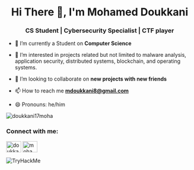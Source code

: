 <h1 align="center">Hi There 👋, I'm Mohamed Doukkani</h1>
<h3 align="center">CS Student | Cybersecurity Specialist | CTF player</h3>


- 🔭 I’m currently a Student on **Computer Science**

- 🌱  I’m interested in projects related but not limited to malware analysis, application security, distributed systems, blockchain, 
       and operating systems.

- 👯 I’m looking to collaborate on **new projects with new friends**

- 📫 How to reach me **mdoukkani8@gmail.com**
- 😄 Pronouns: he/him
<p align="left"> <img src="https://komarev.com/ghpvc/?username=doukkani17moha&label=Profile%20views&color=0e75b6&style=flat" alt="doukkani17moha" /> </p>

<h3 align="left">Connect with me:</h3>
<p align="left">
<a href="https://twitter.com/doukkan1mohamed" target="blank"><img align="center" src="https://raw.githubusercontent.com/rahuldkjain/github-profile-readme-generator/master/src/images/icons/Social/twitter.svg" alt="doukkan1mohamed" height="30" width="40" /></a>
<a href="https://linkedin.com/in/mohamed-doukkani-48a4951b5/" target="blank"><img align="center" src="https://raw.githubusercontent.com/rahuldkjain/github-profile-readme-generator/master/src/images/icons/Social/linked-in-alt.svg" alt="mohamed-doukkani-48a4951b5/" height="30" width="40" /></a>
</p>

<img src="https://tryhackme-badges.s3.amazonaws.com/mdk19.png" alt="TryHackMe">
